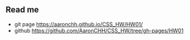 ## Read me

* git page https://aaronchh.github.io/CSS_HW/HW01/  
* github https://github.com/AaronCHH/CSS_HW/tree/gh-pages/HW01